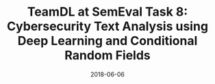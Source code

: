 ---
title: "TeamDL at SemEval Task 8: Cybersecurity Text Analysis using Deep Learning and Conditional Random Fields"
collection: publications
permalink: /publication/2009-10-01-paper-title-number-5
excerpt: 'In this paper we present our participation to
SemEval-2018 Task 8 subtasks 1 & 2 respectively. We developed Convolution Neural Network system for malware sentence classification (subtask 1) and Conditional Random
Fields system for malware token label prediction (subtask 2). We experimented with
couple of word embedding strategies, feature sets and achieved competitive performance across the two subtasks. Code is made
available at https://bitbucket.org/vishnumani2009/securenlp'
date: 2018-06-06
venue: 'Proceedings of the 12th International Workshop on Semantic Evaluation (SemEval-2018)'
paperurl: 'https://www.aclweb.org/anthology/S18-1140'
citation: '<b>Manikandan R</b>, Krishna Magula and Snehanshu Saha, ”TeamDL at SemEval Task 8: Cybersecurity Text
Analysis using Deep Learning and Conditional Random Fields”, SemEval@NAACL-HLT, New-orleans, USA 2018'
---